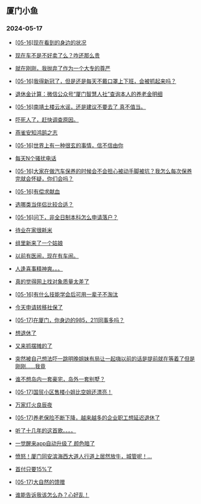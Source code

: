 ## 厦门小鱼 
### 2024-05-17

+ [[05-16]现在看到的身边的状况](http://bbs.xmfish.com/read-htm-tid-18191146.html)

+ [现在车不是不好卖了么？咋还那么贵](http://bbs.xmfish.com/read-htm-tid-18191216.html)

+ [就在刚刚，我抛弃了作为一个大专的尊严](http://bbs.xmfish.com/read-htm-tid-18191401.html)

+ [[05-16]我得新冠了，但是还是每天不戴口罩上下班，会被抓起来吗？](http://bbs.xmfish.com/read-htm-tid-18191196.html)

+ [退休金计算：微信公众号“厦门智慧人社”查询本人的养老金明细](http://bbs.xmfish.com/read-htm-tid-18191339.html)

+ [[05-16]南靖土楼云水谣，还是建议不要去了 真不值当。](http://bbs.xmfish.com/read-htm-tid-18191408.html)

+ [吓死人了，赶快调查原因。](http://bbs.xmfish.com/read-htm-tid-18191420.html)

+ [燕雀安知鸿鹄之志](http://bbs.xmfish.com/read-htm-tid-18191307.html)

+ [[05-16]世界上有一种很玄的事情，信不信由你](http://bbs.xmfish.com/read-htm-tid-18191218.html)

+ [每天N个骚扰电话](http://bbs.xmfish.com/read-htm-tid-18191129.html)

+ [[05-16]大家在做汽车保养的时候会不会担心被动手脚被坑？我怎么每次保养完就会怀疑，你们会吗？](http://bbs.xmfish.com/read-htm-tid-18191390.html)

+ [[05-16]有偿求献血](http://bbs.xmfish.com/read-htm-tid-18191306.html)

+ [选哪类当伴侣比较合适？](http://bbs.xmfish.com/read-htm-tid-18191304.html)

+ [[05-16]问下，非全日制本科怎么申请落户？](http://bbs.xmfish.com/read-htm-tid-18191282.html)

+ [待业在家很耗米](http://bbs.xmfish.com/read-htm-tid-18191538.html)

+ [组里新来了一个姑娘](http://bbs.xmfish.com/read-htm-tid-18191495.html)

+ [以前有医闹，现在有车闹。](http://bbs.xmfish.com/read-htm-tid-18191468.html)

+ [人逢喜事精神爽。。。](http://bbs.xmfish.com/read-htm-tid-18191519.html)

+ [真的觉得网上找对象质量太差了](http://bbs.xmfish.com/read-htm-tid-18191379.html)

+ [[05-16]有什么技能学会后可用一辈子不淘汰](http://bbs.xmfish.com/read-htm-tid-18191489.html)

+ [今天申请转移社保了](http://bbs.xmfish.com/read-htm-tid-18191485.html)

+ [[05-17]在厦门，你身边的985，211同事多吗？](http://bbs.xmfish.com/read-htm-tid-18191678.html)

+ [想退休了](http://bbs.xmfish.com/read-htm-tid-18191491.html)

+ [又来抓摆摊的了](http://bbs.xmfish.com/read-htm-tid-18191554.html)

+ [突然被自己想法吓一跳明晚姐妹有局让一起嗨以前的话是提前就在等着了但是刚刚……我竟](http://bbs.xmfish.com/read-htm-tid-18191529.html)

+ [谁不想岛内一套豪宅，岛外一套别墅？](http://bbs.xmfish.com/read-htm-tid-18191550.html)

+ [[05-17]国贸小区售楼小姐比空姐还漂亮！](http://bbs.xmfish.com/read-htm-tid-18191830.html)

+ [万家灯火良辰夜](http://bbs.xmfish.com/read-htm-tid-18191584.html)

+ [[05-17]养老保险不断下降，越来越多的企业职工想延迟退休了](http://bbs.xmfish.com/read-htm-tid-18191785.html)

+ [听了十几年的这首歌。。。。](http://bbs.xmfish.com/read-htm-tid-18191536.html)

+ [一觉醒来app自动升级了
颜色暗了](http://bbs.xmfish.com/read-htm-tid-18191614.html)

+ [愤怒！厦门同安滨海西大道人行道上居然放牛，城管呢！...](http://bbs.xmfish.com/read-htm-tid-18191604.html)

+ [首付只要15%了](http://bbs.xmfish.com/read-htm-tid-18191870.html)

+ [[05-17]大自然的馈赠](http://bbs.xmfish.com/read-htm-tid-18191721.html)

+ [谁能告诉我该怎么办？心好乱！](http://bbs.xmfish.com/read-htm-tid-18191931.html)

